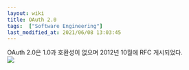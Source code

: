 ```yaml
---
layout: wiki 
title: OAuth 2.0
tags:  ["Software Engineering"]
last_modified_at: 2021/06/08 13:03:45
---
```


OAuth 2.0은 1.0과 호환성이 없으며 2012년 10월에 RFC 게시되었다.  
<img src="https://miro.medium.com/max/700/1*Pxdsn71Qm1liZu6glfvjag.png">

